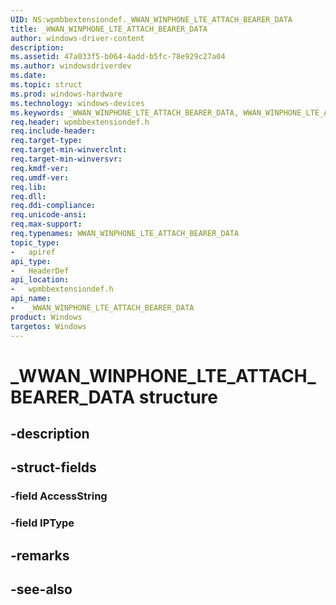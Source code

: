 ```yaml
---
UID: NS:wpmbbextensiondef._WWAN_WINPHONE_LTE_ATTACH_BEARER_DATA
title: _WWAN_WINPHONE_LTE_ATTACH_BEARER_DATA
author: windows-driver-content
description: 
ms.assetid: 47a033f5-b064-4add-b5fc-78e929c27a04
ms.author: windowsdriverdev
ms.date: 
ms.topic: struct
ms.prod: windows-hardware
ms.technology: windows-devices
ms.keywords: _WWAN_WINPHONE_LTE_ATTACH_BEARER_DATA, WWAN_WINPHONE_LTE_ATTACH_BEARER_DATA, 
req.header: wpmbbextensiondef.h
req.include-header:
req.target-type:
req.target-min-winverclnt:
req.target-min-winversvr:
req.kmdf-ver:
req.umdf-ver:
req.lib:
req.dll:
req.ddi-compliance:
req.unicode-ansi:
req.max-support:
req.typenames: WWAN_WINPHONE_LTE_ATTACH_BEARER_DATA
topic_type: 
-	apiref
api_type: 
-	HeaderDef
api_location: 
-	wpmbbextensiondef.h
api_name: 
-	_WWAN_WINPHONE_LTE_ATTACH_BEARER_DATA
product: Windows
targetos: Windows
---
```


# _WWAN_WINPHONE_LTE_ATTACH_BEARER_DATA structure

## -description


## -struct-fields

### -field AccessString
 
### -field IPType
 

## -remarks

## -see-also